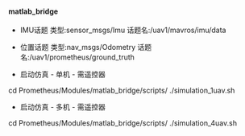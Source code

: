 #### matlab_bridge


- IMU话题
 类型:sensor_msgs/Imu
 话题名:/uav1/mavros/imu/data
- 位置话题
 类型:nav_msgs/Odometry
 话题名:/uav1/prometheus/ground_truth
  

- 启动仿真 - 单机 - 需遥控器

cd Prometheus/Modules/matlab_bridge/scripts/
./simulation_1uav.sh 

- 启动仿真 - 多机 - 需遥控器

cd Prometheus/Modules/matlab_bridge/scripts/
./simulation_4uav.sh 